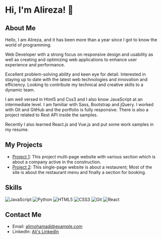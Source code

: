 # Hi, I'm Alireza! 👋

## About Me
Hello, I am Alireza, and it has been more than a year since I got to know the world of programming.

Web Developer with a strong focus on responsive design and usability as well as creating and optimizing web applications to enhance user experience and performance.

Excellent problem-solving ability and keen eye for detail. Interested in staying up to date with the latest web technologies and innovation and efficiency. Looking to contribute my technical and creative skills to a dynamic team.

I am well versed in Html5 and Css3 and I also know JavaScript at an intermediate level. I am familiar with Sass, Bootstrap and jQuery. I worked with Git and GitHub and the portfolio is fully responsive. There is also a project related to Rest API inside the samples.

Recently I also learned React.js and Vue.js and put some work samples in my resume.

## My Projects
- [Project 1](https://constructionreact2023.netlify.app/): This project multi-page website with various section which is about a company active in the construction.
- [Project 2](https://restaurentjs2023.netlify.app/): This single-page website is about a restaurent; Most of the site is about the restaurant menu and finally a section for booking.

## Skills
![JavaScript](https://img.shields.io/badge/-JavaScript-silver?style=for-the-badge&logo=javascript&logoColor=F7DF1E)
![Python](https://img.shields.io/badge/-Python-silver?style=for-the-badge&logo=python&logoColor=3776AB)
![HTML5](https://img.shields.io/badge/-HTML5-silver?style=for-the-badge&logo=html5&logoColor=E34F26)
![CSS3](https://img.shields.io/badge/-CSS3-silver?style=for-the-badge&logo=css3&logoColor=1572B6)
![Git](https://img.shields.io/badge/-Git-silver?style=for-the-badge&logo=git&logoColor=F05033)
![React](https://img.shields.io/badge/-React-silver?style=for-the-badge&logo=react&logoColor=61DAFB)

## Contact Me
- Email: alimohamadi@example.com
- LinkedIn: [Ali's LinkedIn](https://www.linkedin.com/in/alimohamadi)

